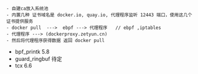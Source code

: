 

```
- 自建ca放入系统池
- 内置几种 证书域名是 docker.io, quay.io, 代理程序监听 12443 端口，使用这几个证书提供服务
- docker pull  --->  ebpf ---> 代理程序   // ebpf ,iptables
- 代理程序 ---> (dockerproxy.zetyun.cn)
- 然后将代理程序获得数据 返回 docker pull
```



- bpf_printk 5.8
- guard_ringbuf 待定
- tcx  6.6
